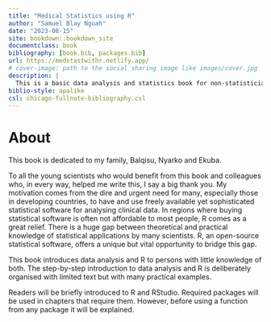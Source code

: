 ```yaml
--- 
title: "Medical Statistics using R"
author: "Samuel Blay Nguah"
date: "2023-08-15"
site: bookdown::bookdown_site
documentclass: book
bibliography: [book.bib, packages.bib]
url: https://medstastwithr.netlify.app/
# cover-image: path to the social sharing image like images/cover.jpg
description: |
  This is a basic data analysis and statistics book for non-statisticians and statisticians.
biblio-style: apalike
csl: chicago-fullnote-bibliography.csl
---
```


# About

This book is dedicated to my family, Balqisu, Nyarko and Ekuba.

To all the young scientists who would benefit from this book and colleagues who, in every way, helped me write this, I say a big thank you. My motivation comes from the dire and urgent need for many, especially those in developing countries, to have and use freely available yet sophisticated statistical software for analysing clinical data. In regions where buying statistical software is often not affordable to most people, R comes as a great relief. There is a huge gap between theoretical and practical knowledge of statistical applications by many scientists. R, an open-source statistical software, offers a unique but vital opportunity to bridge this gap.

This book introduces data analysis and R to persons with little knowledge of both. The step-by-step introduction to data analysis and R is deliberately organised with limited text but with many practical examples. 

Readers will be briefly introduced to R and RStudio. Required packages will be used in chapters that require them. However, before using a function from any package it will be explained.
 




